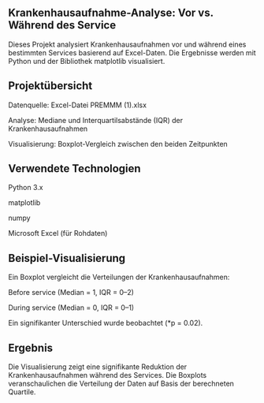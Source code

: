 ## Krankenhausaufnahme-Analyse: Vor vs. Während des Service
Dieses Projekt analysiert Krankenhausaufnahmen vor und während eines bestimmten Services basierend auf Excel-Daten. Die Ergebnisse werden mit Python und der Bibliothek matplotlib visualisiert.

## Projektübersicht
 Datenquelle: Excel-Datei PREMMM (1).xlsx

 Analyse: Mediane und Interquartilsabstände (IQR) der Krankenhausaufnahmen

 Visualisierung: Boxplot-Vergleich zwischen den beiden Zeitpunkten

## Verwendete Technologien
Python 3.x

matplotlib

numpy

Microsoft Excel (für Rohdaten)

## Beispiel-Visualisierung
Ein Boxplot vergleicht die Verteilungen der Krankenhausaufnahmen:

Before service (Median = 1, IQR = 0–2)

During service (Median = 0, IQR = 0–1)

Ein signifikanter Unterschied wurde beobachtet (*p = 0.02).

## Ergebnis
Die Visualisierung zeigt eine signifikante Reduktion der Krankenhausaufnahmen während des Services. Die Boxplots veranschaulichen die Verteilung der Daten auf Basis der berechneten Quartile.


